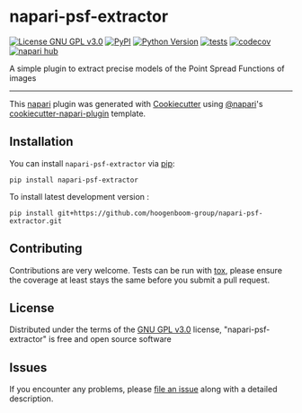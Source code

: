 # napari-psf-extractor

[![License GNU GPL v3.0](https://img.shields.io/pypi/l/napari-psf-extractor.svg?color=green)](https://github.com/hoogenboom-group/napari-psf-extractor/raw/main/LICENSE)
[![PyPI](https://img.shields.io/pypi/v/napari-psf-extractor.svg?color=green)](https://pypi.org/project/napari-psf-extractor)
[![Python Version](https://img.shields.io/pypi/pyversions/napari-psf-extractor.svg?color=green)](https://python.org)
[![tests](https://github.com/hoogenboom-group/napari-psf-extractor/workflows/tests/badge.svg)](https://github.com/hoogenboom-group/napari-psf-extractor/actions)
[![codecov](https://codecov.io/gh/hoogenboom-group/napari-psf-extractor/branch/main/graph/badge.svg)](https://codecov.io/gh/hoogenboom-group/napari-psf-extractor)
[![napari hub](https://img.shields.io/endpoint?url=https://api.napari-hub.org/shields/napari-psf-extractor)](https://napari-hub.org/plugins/napari-psf-extractor)

A simple plugin to extract precise models of the Point Spread Functions of images

----------------------------------

This [napari] plugin was generated with [Cookiecutter] using [@napari]'s [cookiecutter-napari-plugin] template.

<!--
Don't miss the full getting started guide to set up your new package:
https://github.com/napari/cookiecutter-napari-plugin#getting-started

and review the napari docs for plugin developers:
https://napari.org/stable/plugins/index.html
-->

## Installation

You can install `napari-psf-extractor` via [pip]:

    pip install napari-psf-extractor



To install latest development version :

    pip install git+https://github.com/hoogenboom-group/napari-psf-extractor.git


## Contributing

Contributions are very welcome. Tests can be run with [tox], please ensure
the coverage at least stays the same before you submit a pull request.

## License

Distributed under the terms of the [GNU GPL v3.0] license,
"napari-psf-extractor" is free and open source software

## Issues

If you encounter any problems, please [file an issue] along with a detailed description.

[napari]: https://github.com/napari/napari
[Cookiecutter]: https://github.com/audreyr/cookiecutter
[@napari]: https://github.com/napari
[MIT]: http://opensource.org/licenses/MIT
[BSD-3]: http://opensource.org/licenses/BSD-3-Clause
[GNU GPL v3.0]: http://www.gnu.org/licenses/gpl-3.0.txt
[GNU LGPL v3.0]: http://www.gnu.org/licenses/lgpl-3.0.txt
[Apache Software License 2.0]: http://www.apache.org/licenses/LICENSE-2.0
[Mozilla Public License 2.0]: https://www.mozilla.org/media/MPL/2.0/index.txt
[cookiecutter-napari-plugin]: https://github.com/napari/cookiecutter-napari-plugin

[file an issue]: https://github.com/hoogenboom-group/napari-psf-extractor/issues

[napari]: https://github.com/napari/napari
[tox]: https://tox.readthedocs.io/en/latest/
[pip]: https://pypi.org/project/pip/
[PyPI]: https://pypi.org/
